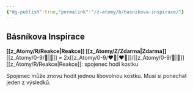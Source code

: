 ```yaml
---
{"dg-publish":true,"permalink":"/z-atomy/b/basnikova-inspirace/"}
---
```


## Básníkova Inspirace  
**[[z_Atomy/R/Reakce\|Reakce]] [[z_Atomy/Z/Zdarma\|Zdarma]]**
[[z_Atomy/0-9/🔔\|🔔]] = 2x[[z_Atomy/0-9/❤️‍🔥\|❤️‍🔥]]/[[z_Atomy/0-9/🔋\|🔋]]
[[z_Atomy/R/Reakce\|Reakce]]: spojenec hodí kostku

Spojenec může znovu hodit jednou libovolnou kostku. Musí si ponechat jeden z výsledků.